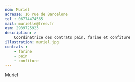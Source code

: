 ```yaml
---
nom: Muriel
adresse: 16 rue de Barcelone
tel : 06774474565
mail: murielle@free.fr
osm: 2939725923
description: >
    Coordinatrice des contrats pain, farine et confiture
illustration: muriel.jpg
contrats : 
    - farine
    - pain
    - confiture
---
```


Muriel